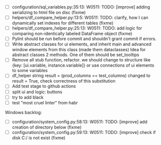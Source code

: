 * [ ] configuration/sql_variables.py:35:13: W0511: TODO: [improve] adding serializing to html file on disc (fixme)
* [ ] helpers/df_compare_helper.py:13:5: W0511: TODO: clarify, how I can dynamically set indexes for different tables (fixme)
* [ ] helpers/df_compare_helper.py:25:13: W0511: TODO: add logic for comparing non-identically labeled DataFrame object (fixme)
* [ ] Pylint should be run before commit and shouldn't grant commit if errors.
* [ ] Write abstract classes for ui elements, and inherit main and advanced window elements from this class (made them dataclasses)
Idea for abstract classes 2 methods. One of them should be set_tooltips
* [ ] Remove all stub function, refactor.
we should change to structure like {key: [ui.variable, instance.variable]} or use connections of ui elements to some variables
* [ ] df_helper string result = (prod_columns == test_columns) changed to result = True, check correctness of this
substitution
* [ ] Add test stage to github actions
* [ ] split ui and logic: buttons
* [ ] try to add black
* [ ] test "most cruel linter" from habr

Windows backlog:

* [ ] configuration/system_config.py:58:13: W0511: TODO: [improve] add creation of directory below (fixme)
* [ ] configuration/system_config.py:59:13: W0511: TODO: [improve] check if disk C:/ is not exist (fixme)
